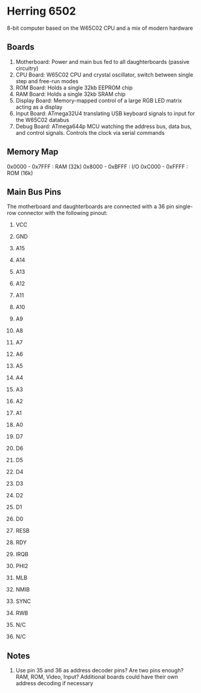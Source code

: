 # Herring 6502
8-bit computer based on the W65C02 CPU and a mix of modern hardware

## Boards

1. Motherboard: Power and main bus fed to all daughterboards (passive circuitry)
2. CPU Board: W65C02 CPU and crystal oscillator, switch between single step and free-run modes
3. ROM Board: Holds a single 32kb EEPROM chip
4. RAM Board: Holds a single 32kb SRAM chip
5. Display Board: Memory-mapped control of a large RGB LED matrix acting as a display
6. Input Board: ATmega32U4 translating USB keyboard signals to input for the W65C02 databus
7. Debug Board: ATmega644p MCU watching the address bus, data bus, and control signals. Controls the clock via serial commands

## Memory Map

0x0000 - 0x7FFF : RAM (32k)
0x8000 - 0xBFFF : I/O
0xC000 - 0xFFFF : ROM (16k)

## Main Bus Pins

The motherboard and daughterboards are connected with a 36 pin single-row connector with the following pinout:

1. VCC
2. GND

3. A15
4. A14
5. A13
6. A12
7. A11
8. A10
9. A9
10. A8
11. A7
12. A6
13. A5
14. A4
15. A3
16. A2
17. A1
18. A0

19. D7
20. D6
21. D5
22. D4
23. D3
24. D2
25. D1
26. D0

27. RESB
28. RDY
29. IRQB
30. PHI2
31. MLB
32. NMIB
33. SYNC
34. RWB
35. N/C
36. N/C


## Notes

1. Use pin 35 and 36 as address decoder pins? Are two pins enough? RAM, ROM, Video, Input? Additional boards could have their own address decoding if necessary
